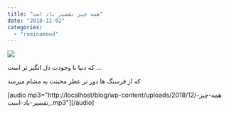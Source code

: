```yaml
---
title: "همه چیز تقصیر باد است"
date: "2018-12-02"
categories: 
  - "rominamood"
---
```


![](http://localhost/blog/wp-content/uploads/2018/12/811704761_34931-300x169.jpg)

که دنیا با وجودت دل انگیز تر است ...

که از فرسنگ ها دور تر عطر محبتت به مشام میرسد

\[audio mp3="http://localhost/blog/wp-content/uploads/2018/12/همه-چیز-تقصیر-باد-است\_.mp3"\]\[/audio\]
